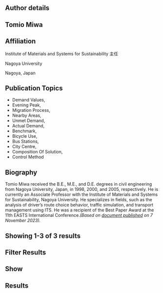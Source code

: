 ## Author details

## Tomio Miwa[](https://orcid.org/0000-0001-9385-7844)[](https://ieeexplore.ieee.org/Xplorehelp/Help_Author_Profile_Page.html)

## Affiliation

Institute of Materials and Systems for Sustainability 主任

Nagoya University

Nagoya, Japan

## Publication Topics

-   Demand Values,
-   Evening Peak,
-   Migration Process,
-   Nearby Areas,
-   Unmet Demand,
-   Actual Demand,
-   Benchmark,
-   Bicycle Use,
-   Bus Stations,
-   City Centre,
-   Composition Of Solution,
-   Control Method

## Biography

Tomio Miwa received the B.E., M.E., and D.E. degrees in civil engineering from Nagoya University, Japan, in 1998, 2000, and 2005, respectively. He is currently an Associate Professor with the Institute of Materials and Systems for Sustainability, Nagoya University. He specializes in fields, such as the analysis of driver’s route choice behavior, traffic simulation, and transport management using ITS. He was a recipient of the Best Paper Award at the 11th EASTS International Conference._(Based on [document published](https://ieeexplore.ieee.org/document/10310181) on 7 November 2023)._

## Showing 1-3 of 3 results

## Filter Results

## Show

## Results